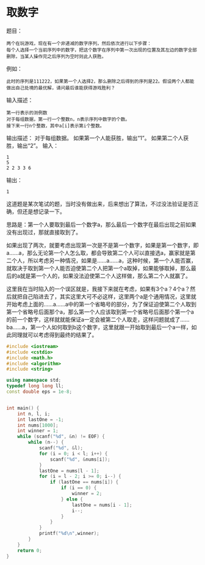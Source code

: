 # 取数字

题目：

```
两个在玩游戏，现在有一个非递减的数字序列，然后依次进行以下步骤：
每个人选择一个当前序列中的数字，把这个数字在序列中第一次出现的位置及其左边的数字全部删除，当某人操作完之后序列为空时则此人获胜。
```

例如：

```
此时的序列是111222，如果第一个人选择2，那么删除之后得到的序列是22。假设两个人都能做出自己处境的最优解，请问最后谁能获得游戏胜利？
```

输入描述：

```
第一行表示的测例数
对于每组数据，第一行一个整数n，n表示序列中数字的个数。
接下来一行n个整数，其中a[i]表示第i个整数。
```

输出描述：
对于每组数据。
如果第一个人能获胜，输出“1”。
如果第二个人获胜，输出“2”。
输入：

```
1
5
2 2 3 3 6
```

输出：

```
1
```

这道题是某次笔试的题，当时没有做出来，后来想出了算法，不过没法验证是否正确，但还是想记录一下。

思路是：第一个人要取到最后一个数字a，那么最后一个数字在最后出现之前如果没有出现过，那就直接取到了。

如果出现了两次，就要考虑出现第一次是不是第一个数字，如果是第一个数字，即a……a，那么无论第一个人怎么取，都会导致第二个人可以直接选a，赢家就是第二个人，所以考虑另一种情况，如果是……a……a，这种时候，第一个人能否赢，就取决于取到第一个人能否迫使第二个人把第一个a取掉，如果能够取掉，那么最后的a就是第一个人的，如果没法迫使第二个人这样做，那么第二个人就赢了。

这里我在当时陷入的一个误区就是，我接下来就在考虑，如果有3个a？4个a？然后就把自己陷进去了，其实这里大可不必这样，这里两个a是个通用情况，这里就开始考虑上面的……a……a中的第一个省略号的部分，为了保证迫使第二个人取到第一个省略号后面那个a，那么第一个人应该取到第一个省略号后面那个第一个a的前一个数字，这样就就能保证a一定会被第二个人取走，这样问题就成了……ba……a，第一个人如何取到b这个数字，这里就跟一开始取到最后一个a一样，如此同理就可以考虑得到最终的结果了。

```c++
#include <iostream>
#include <cstdio>
#include <math.h>
#include <algorithm>
#include <string>

using namespace std;
typedef long long ll;
const double eps = 1e-8;


int main() {
    int n, l, i;
    int lastOne = -1;
    int nums[1000];
    int winner = 1;
    while (scanf("%d", &n) != EOF) {
        while (n--) {
            scanf("%d", &l);
            for (i = 0; i < l; i++) {
                scanf("%d", &nums[i]);
            }
            lastOne = nums[l - 1];
            for (i = l - 2; i >= 0; i--) {
                if (lastOne == nums[i]) {
                    if (i == 0) {
                        winner = 2;
                    } else {
                        lastOne = nums[i - 1];
                        i--;
                    }
                }
            }
            printf("%d\n",winner);
        }
    }
    return 0;
}
```